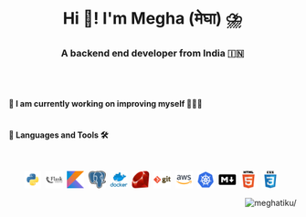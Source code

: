 
<h1 align="center">Hi 👋! I'm Megha (मेघा)  ⛈️ </h1>
<h3 align="center">A backend end developer from India 🇮🇳</h3>
<br><br>
 <h4> 🔭 I am currently working on improving myself 👩🏻‍💻 <br><br> </h3>
  
  
<!-- <p align="center">
<img height="180em" src="https://github-readme-streak-stats.herokuapp.com?user=meghatiku&stroke=170404&fire=70A172&ring=DD502AE9&currStreakLabel=1C396E&border=black" />
</p>  -->
  
#### 🌱 Languages and Tools 🛠

<!-- ![Python](https://img.shields.io/badge/-Python-white?style=flat-square&logo=python&border=true)&nbsp;
![Flask](https://img.shields.io/badge/-Flask-grey?style=flat-square&logo=flask)&nbsp;
![Shell](https://img.shields.io/badge/Shell-white?style=flat-square&logo=gnu-bash)&nbsp;
![Kotlin](https://img.shields.io/badge/-Kotlin-white?style=flat-square&logo=kotlin)&nbsp;
![Markdown](https://img.shields.io/badge/-Markdown-black?style=flat-square&logo=markdown)&nbsp;

![Docker](https://img.shields.io/badge/-Docker-white?style=flat-square&logo=docker)
![Git](https://img.shields.io/badge/-Git-white?style=flat-square&logo=git)&nbsp;
![GitHub](https://img.shields.io/badge/-GitHub-grey?style=flat-square&logo=github)&nbsp;
![PostgreSQL](https://img.shields.io/badge/-PostgreSQL-white?style=flat-square&logo=postgresql)&nbsp;

![Visual Studio Code](https://img.shields.io/badge/-Visual%20Studio%20Code-white?style=flat-square&logo=visual-studio-code&logoColor=007ACC)&nbsp;
![IntelliJ](https://img.shields.io/badge/-IntelliJ-lightgrey?style=flat-square&logo=jetbrains)&nbsp;
![Postman](https://img.shields.io/badge/-Postman-white?style=flat-square&logo=postman)&nbsp;
![Ruby](https://img.shields.io/badge/-Ruby-red?style=flat-square&logo=ruby)&nbsp; -->
 
 &nbsp;&nbsp;&nbsp;&nbsp;&nbsp;&nbsp;
   <p align="center">
   <img height="30" src="https://raw.githubusercontent.com/github/explore/80688e429a7d4ef2fca1e82350fe8e3517d3494d/topics/python/python.png">&nbsp;
   <img height="30" src="https://raw.githubusercontent.com/github/explore/80688e429a7d4ef2fca1e82350fe8e3517d3494d/topics/flask/flask.png">&nbsp;
   <img height="30" src="https://raw.githubusercontent.com/github/explore/80688e429a7d4ef2fca1e82350fe8e3517d3494d/topics/kotlin/kotlin.png">&nbsp;
   <img height="30" src="https://raw.githubusercontent.com/github/explore/80688e429a7d4ef2fca1e82350fe8e3517d3494d/topics/postgresql/postgresql.png">&nbsp;
   <img height="30" src="https://raw.githubusercontent.com/github/explore/80688e429a7d4ef2fca1e82350fe8e3517d3494d/topics/docker/docker.png">&nbsp;
   <img height="30" src="https://raw.githubusercontent.com/github/explore/5c058a388828bb5fde0bcafd4bc867b5bb3f26f3/topics/ruby/ruby.png">&nbsp;
   <img height="30" src="https://raw.githubusercontent.com/github/explore/80688e429a7d4ef2fca1e82350fe8e3517d3494d/topics/git/git.png">&nbsp;
   <img height="30" src="https://raw.githubusercontent.com/github/explore/80688e429a7d4ef2fca1e82350fe8e3517d3494d/topics/aws/aws.png">&nbsp;
   <img height="30" src="https://raw.githubusercontent.com/github/explore/80688e429a7d4ef2fca1e82350fe8e3517d3494d/topics/kubernetes/kubernetes.png">&nbsp;
   <img height="30" src="https://raw.githubusercontent.com/github/explore/80688e429a7d4ef2fca1e82350fe8e3517d3494d/topics/markdown/markdown.png">&nbsp;
   <img height="30" src="https://raw.githubusercontent.com/github/explore/80688e429a7d4ef2fca1e82350fe8e3517d3494d/topics/html/html.png">&nbsp;
   <img height="30" src="https://raw.githubusercontent.com/github/explore/80688e429a7d4ef2fca1e82350fe8e3517d3494d/topics/css/css.png">&nbsp;
   
</p>
<!-- ### _⚡ Nothing Worth Having Comes Easy! ⚡_ -->

<!-- ![trophy](https://github-profile-trophy.vercel.app/?username=meghatiku&title=Commit&theme=onedark) -->
<!-- #### ⚡ Programming Quote of The Day! ⚡

<p align="center">
  <img src="https://quotes-github-readme.vercel.app/api?"/>
  <br>

</p>  -->

<p align="right"> <img src=https://komarev.com/ghpvc/?username=meghatiku alt=meghatiku/> </p>


<!-- ![Github stats](https://github-readme-stats.vercel.app/api/?username=meghatiku&show_icons=true&title_color=fff&icon_color=79ff97&text_color=9f9f9f&bg_color=151515&count_private=true&include_all_commits=true&hide=issues,stars&hide_title=true)--->
